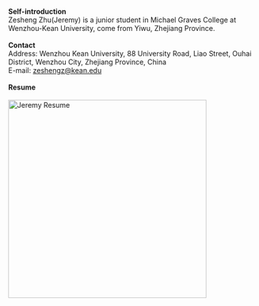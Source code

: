 **Self-introduction**<br>
Zesheng Zhu(Jeremy) is a junior student in Michael Graves College at Wenzhou-Kean University, come from Yiwu, Zhejiang Province.<br><br>
**Contact**<br>
Address: Wenzhou Kean University, 88 University Road, Liao Street, Ouhai District, Wenzhou City, Zhejiang Province, China<br>
E-mail: zeshengz@kean.edu<br><br>
**Resume**<br><br>
<img alt="Jeremy Resume" src="https://github.com/steenblikrs/2021-Spring-Studio/blob/68482a2b9dcbca09c6993f099fbc840a74d788fe/students/Jeremy/resume.png?raw=true" width="400">
